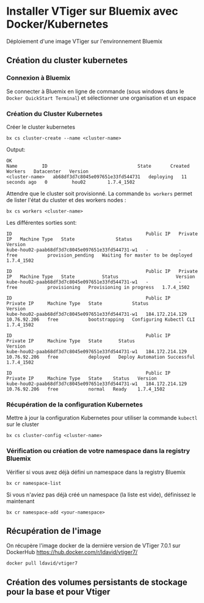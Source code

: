 
# Installer VTiger sur Bluemix avec Docker/Kubernetes
Déploiement d'une image VTiger sur l'environnement Bluemix

## Création du cluster kubernetes
### Connexion à Bluemix
Se connecter à Bluemix en ligne de commande (sous windows dans le ```Docker QuickStart Terminal```) et sélectionner une organisation et un espace
### Création du Cluster Kubernetes
Créer le cluster kubernetes
```
bx cs cluster-create --name <cluster-name>
```
Output:
```
OK
Name         ID                                 State       Created          Workers   Datacenter   Version
<cluster-name>   ab68df3d7c8045e097651e33fd544731   deploying   11 seconds ago   0         hou02        1.7.4_1502
```
Attendre que le cluster soit provisionné. La commande `bs workers` permet de lister l'état du cluster et des workers nodes :
```
bx cs workers <cluster-name>
```
Les différentes sorties sont:
```
ID                                                 Public IP   Private IP   Machine Type   State               Status                              Version
kube-hou02-paab68df3d7c8045e097651e33fd544731-w1   -           -            free           provision_pending   Waiting for master to be deployed   1.7.4_1502

ID                                                 Public IP   Private IP   Machine Type   State          Status                     Version
kube-hou02-paab68df3d7c8045e097651e33fd544731-w1   -           -            free           provisioning   Provisioning in progress   1.7.4_1502

ID                                                 Public IP         Private IP     Machine Type   State           Status                    Version
kube-hou02-paab68df3d7c8045e097651e33fd544731-w1   184.172.214.129   10.76.92.206   free           bootstrapping   Configuring Kubectl CLI   1.7.4_1502

ID                                                 Public IP         Private IP     Machine Type   State      Status                         Version
kube-hou02-paab68df3d7c8045e097651e33fd544731-w1   184.172.214.129   10.76.92.206   free           deployed   Deploy Automation Successful   1.7.4_1502

ID                                                 Public IP         Private IP     Machine Type   State    Status   Version
kube-hou02-paab68df3d7c8045e097651e33fd544731-w1   184.172.214.129   10.76.92.206   free           normal   Ready    1.7.4_1502
```
### Récupération de la configuration Kubernetes
Mettre à jour la configuration Kubernetes pour utiliser la commande ```kubectl``` sur le cluster
```
bx cs cluster-config <cluster-name>
```
### Vérification ou création de votre namespace dans la registry Bluemix
Vérifier si vous avez déjà défini un namespace dans la registry Bluemix
```
bx cr namespace-list
```
Si vous n'aviez pas déjà créé un namespace (la liste est vide), définissez le maintenant
```
bx cr namespace-add <your-namespace>
```
## Récupération de l'image
On récupère l'image docker de la dernière version de VTiger 7.0.1 sur DockerHub <https://hub.docker.com/r/ldavid/vtiger7/>
```
docker pull ldavid/vtiger7
```

## Création des volumes persistants de stockage pour la base et pour Vtiger
